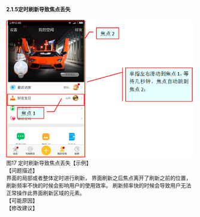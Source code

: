 #### 2.1.5定时刷新导致焦点丢失
![](/17.png)<br/>
图17 定时刷新导致焦点丢失【示例】<br/>
【问题描述】<br/>
界面的局部或者整体定时进行刷新， 界面刷新之后焦点离开了刷新之前的位置， 刷新频率不快的时候会影响用户的使用效率。 刷新频率快的时候会导致用户无法正常操作此界面刷新区域的元素。<br/>
【可能原因】<br/>
【修改建议】<br/>
